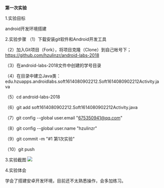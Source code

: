 ﻿**第一次实验**

1.实验目标

android开发环境搭建

2.实验步骤
（1）下载安装git软件和Android开发工具

（2）加入Git项目（Fork），将项目克隆（Clone）到自己帐号下； https://github.com/hzulinzr/android-labs-2018

（3）在android-labs-2018文件中创建的学号目录

（4）在目录中建立Java类：edu.hzuapps.androidlabs.soft1614080902212.Soft1614080902212Activity.java

（5）cd android-labs-2018

（6）git add soft1614080902212.Soft1614080902212Activity.java

（7）git config --global user.email "675350941@qq.com"

（8）git config --global user.name "hzulinzr"

（9）git commit -m "#1 第1次实验"

（10）git push

3.实验截图
![](https://github.com/hzulinzr/android-labs-2018/blob/master/soft1614080902212/soft1614080902212.png)

4.实验体会

学会了搭建安卓开发环境，目前还不太熟悉操作，会多加练习。
